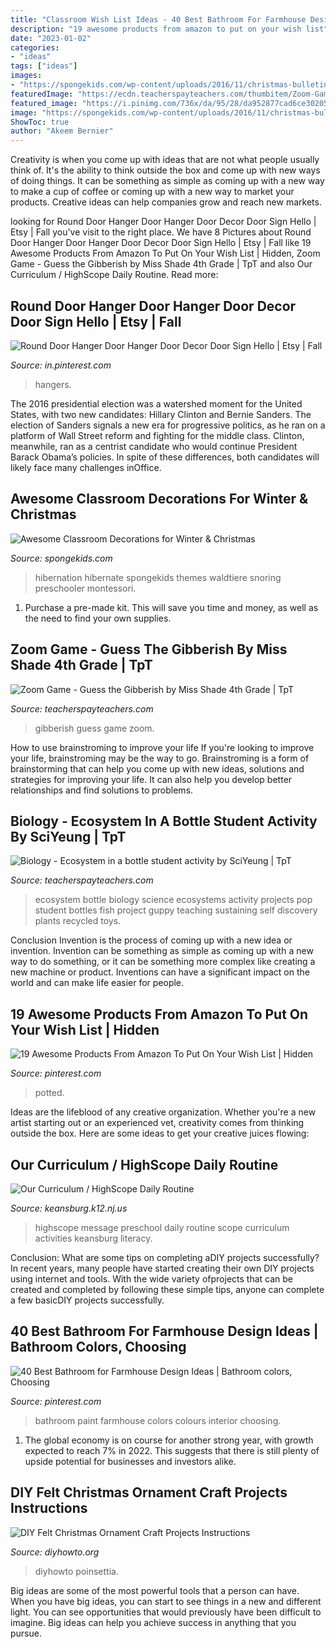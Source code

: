```yaml
---
title: "Classroom Wish List Ideas - 40 Best Bathroom For Farmhouse Design Ideas"
description: "19 awesome products from amazon to put on your wish list"
date: "2023-01-02"
categories:
- "ideas"
tags: ["ideas"]
images:
- "https://spongekids.com/wp-content/uploads/2016/11/christmas-bulletin-board/20-christmas-bulletin-board-ideas.jpg"
featuredImage: "https://ecdn.teacherspayteachers.com/thumbitem/Zoom-Game-Guess-the-Gibberish-5571436-1589297586/original-5571436-2.jpg"
featured_image: "https://i.pinimg.com/736x/da/95/28/da952877cad6ce30205e3e85071422f1.jpg"
image: "https://spongekids.com/wp-content/uploads/2016/11/christmas-bulletin-board/20-christmas-bulletin-board-ideas.jpg"
ShowToc: true
author: "Akeem Bernier"
---
```



Creativity is when you come up with ideas that are not what people usually think of. It's the ability to think outside the box and come up with new ways of doing things. It can be something as simple as coming up with a new way to make a cup of coffee or coming up with a new way to market your products. Creative ideas can help companies grow and reach new markets.

	

		
looking for Round Door Hanger Door Hanger Door Decor Door Sign Hello | Etsy | Fall you've visit to the right place. We have 8 Pictures about Round Door Hanger Door Hanger Door Decor Door Sign Hello | Etsy | Fall like 19 Awesome Products From Amazon To Put On Your Wish List | Hidden, Zoom Game - Guess the Gibberish by Miss Shade 4th Grade | TpT and also Our Curriculum / HighScope Daily Routine. Read more:
		
    
## Round Door Hanger Door Hanger Door Decor Door Sign Hello | Etsy | Fall

<img loading=lazy src="https://i.pinimg.com/736x/da/95/28/da952877cad6ce30205e3e85071422f1.jpg" onerror="this.onerror=null;this.src='https://tse4.mm.bing.net/th?id=OIP.W9yZXOD_jmzB63JpLlL6LQHaJ3&amp;pid=15.1';" alt="Round Door Hanger Door Hanger Door Decor Door Sign Hello | Etsy | Fall">

_Source: in.pinterest.com_

>hangers. 

	

The 2016 presidential election was a watershed moment for the United States, with two new candidates: Hillary Clinton and Bernie Sanders. The election of Sanders signals a new era for progressive politics, as he ran on a platform of Wall Street reform and fighting for the middle class. Clinton, meanwhile, ran as a centrist candidate who would continue President Barack Obama’s policies. In spite of these differences, both candidates will likely face many challenges inOffice.

    
## Awesome Classroom Decorations For Winter &amp; Christmas

<img loading=lazy src="https://spongekids.com/wp-content/uploads/2016/11/christmas-bulletin-board/20-christmas-bulletin-board-ideas.jpg" onerror="this.onerror=null;this.src='https://tse1.mm.bing.net/th?id=OIP.DD_WEXMKLKaHmffS4ZytEwAAAA&amp;pid=15.1';" alt="Awesome Classroom Decorations for Winter &amp; Christmas">

_Source: spongekids.com_

>hibernation hibernate spongekids themes waldtiere snoring preschooler montessori. 

	

1. Purchase a pre-made kit. This will save you time and money, as well as the need to find your own supplies.

    
## Zoom Game - Guess The Gibberish By Miss Shade 4th Grade | TpT

<img loading=lazy src="https://ecdn.teacherspayteachers.com/thumbitem/Zoom-Game-Guess-the-Gibberish-5571436-1589297586/original-5571436-2.jpg" onerror="this.onerror=null;this.src='https://tse2.mm.bing.net/th?id=OIP.tQGc0cp4Ez8HAfbEqNpjMgAAAA&amp;pid=15.1';" alt="Zoom Game - Guess the Gibberish by Miss Shade 4th Grade | TpT">

_Source: teacherspayteachers.com_

>gibberish guess game zoom. 

	

How to use brainstroming to improve your life
If you're looking to improve your life, brainstroming may be the way to go. Brainstroming is a form of brainstorming that can help you come up with new ideas, solutions and strategies for improving your life. It can also help you develop better relationships and find solutions to problems.

    
## Biology - Ecosystem In A Bottle Student Activity By SciYeung | TpT

<img loading=lazy src="https://ecdn.teacherspayteachers.com/thumbitem/Biology-Ecosystem-in-a-bottle-student-activity-2775545-1507284765/original-2775545-1.jpg" onerror="this.onerror=null;this.src='https://tse4.mm.bing.net/th?id=OIP.oDwxSFrD4GIvPBmTL93zzAAAAA&amp;pid=15.1';" alt="Biology - Ecosystem in a bottle student activity by SciYeung | TpT">

_Source: teacherspayteachers.com_

>ecosystem bottle biology science ecosystems activity projects pop student bottles fish project guppy teaching sustaining self discovery plants recycled toys. 

	

Conclusion
Invention is the process of coming up with a new idea or invention. Invention can be something as simple as coming up with a new way to do something, or it can be something more complex like creating a new machine or product. Inventions can have a significant impact on the world and can make life easier for people.

    
## 19 Awesome Products From Amazon To Put On Your Wish List | Hidden

<img loading=lazy src="https://i.pinimg.com/736x/a2/d0/1f/a2d01fa94f7e593c0d0f84171f515b01--kitty-litter-boxes-potted-plants.jpg" onerror="this.onerror=null;this.src='https://tse1.mm.bing.net/th?id=OIP.ZW691DJbVdrGCh0jcsy8vAHaMJ&amp;pid=15.1';" alt="19 Awesome Products From Amazon To Put On Your Wish List | Hidden">

_Source: pinterest.com_

>potted. 

	

Ideas are the lifeblood of any creative organization. Whether you're a new artist starting out or an experienced vet, creativity comes from thinking outside the box. Here are some ideas to get your creative juices flowing: 

    
## Our Curriculum / HighScope Daily Routine

<img loading=lazy src="https://www.keansburg.k12.nj.us/cms/lib/NJ01001933/Centricity/Domain/1045/IMG_8137.jpg" onerror="this.onerror=null;this.src='https://tse1.mm.bing.net/th?id=OIP.kIBjwbcYyDIrC08pk9wYugHaJ4&amp;pid=15.1';" alt="Our Curriculum / HighScope Daily Routine">

_Source: keansburg.k12.nj.us_

>highscope message preschool daily routine scope curriculum activities keansburg literacy. 

	

Conclusion: What are some tips on completing aDIY projects successfully?
In recent years, many people have started creating their own DIY projects using internet and tools. With the wide variety ofprojects that can be created and completed by following these simple tips, anyone can complete a few basicDIY projects successfully.

    
## 40 Best Bathroom For Farmhouse Design Ideas | Bathroom Colors, Choosing

<img loading=lazy src="https://i.pinimg.com/736x/0e/da/95/0eda955ceffa366f2350fab72310a913.jpg" onerror="this.onerror=null;this.src='https://tse1.mm.bing.net/th?id=OIP.DaDHCHkD54ZyFKddbyfOKwHaKC&amp;pid=15.1';" alt="40 Best Bathroom for Farmhouse Design Ideas | Bathroom colors, Choosing">

_Source: pinterest.com_

>bathroom paint farmhouse colors colours interior choosing. 

	

1. The global economy is on course for another strong year, with growth expected to reach 7% in 2022. This suggests that there is still plenty of upside potential for businesses and investors alike.

    
## DIY Felt Christmas Ornament Craft Projects Instructions

<img loading=lazy src="https://www.diyhowto.org/wp-content/uploads/DIYHowto-DIY-Felt-Christmas-Ornament-Craft-Projects-Instructions-20.jpg" onerror="this.onerror=null;this.src='https://tse2.mm.bing.net/th?id=OIP.JdSjzkkuskSg7ck6n6izRQHaRJ&amp;pid=15.1';" alt="DIY Felt Christmas Ornament Craft Projects Instructions">

_Source: diyhowto.org_

>diyhowto poinsettia. 

	

Big ideas are some of the most powerful tools that a person can have. When you have big ideas, you can start to see things in a new and different light. You can see opportunities that would previously have been difficult to imagine. Big ideas can help you achieve success in anything that you pursue.

